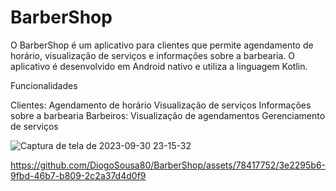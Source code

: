 # BarberShop 


O BarberShop é um aplicativo para clientes que permite agendamento de horário, visualização de serviços e informações sobre a barbearia. O aplicativo é desenvolvido em Android nativo e utiliza a linguagem Kotlin.

Funcionalidades

Clientes:
Agendamento de horário
Visualização de serviços
Informações sobre a barbearia
Barbeiros:
Visualização de agendamentos
Gerenciamento de serviços




![Captura de tela de 2023-09-30 23-15-32](https://github.com/DiogoSousa80/BarberShop/assets/78417752/ea020d40-ed45-4580-89f0-d8bd94d69a9a)




https://github.com/DiogoSousa80/BarberShop/assets/78417752/3e2295b6-9fbd-46b7-b809-2c2a37d4d0f9

